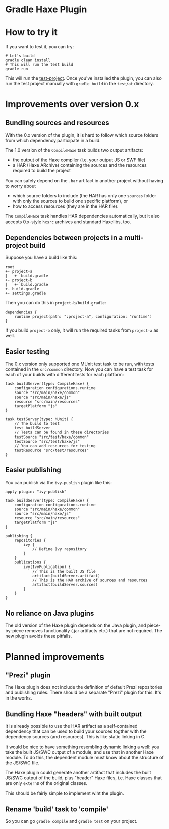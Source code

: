 Gradle Haxe Plugin
==================

# How to try it

If you want to test it, you can try:

	# Let's build
	gradle clean install
	# This will run the test build
	gradle run

This will run the [test-project](test/at). Once you've installed the plugin, you can also run the test project manually with `gradle build` in the `test/at` directory.


# Improvements over version 0.x


## Bundling sources and resources

With the 0.x version of the plugin, it is hard to follow which source folders from which dependency participate in a build.

The 1.0 version of the `CompileHaxe` task builds two output artifacts:

* the output of the Haxe compiler (i.e. your output JS or SWF file)
* a HAR (Haxe ARchive) containing the sources and the resources required to build the project

You can safely depend on the `.har` artifact in another project without having to worry about

* which source folders to include (the HAR has only one `sources` folder with only the sources to build one specific platform), or
* how to access resources (they are in the HAR file).

The `CompileHaxe` task handles HAR dependencies automatically, but it also accepts 0.x-style `hxsrc` archives and standard Haxelibs, too.


## Dependencies between projects in a multi-project build

Suppose you have a build like this:

	root
	+- project-a
	|   +- build.gradle
	+- project-b
	|   +- build.gradle
	+- build.gradle
	+- settings.gradle
    
Then you can do this in `project-b/build.gradle`:

	dependencies {
		runtime project(path: ":project-a", configuration: "runtime")
	}

If you build `project-b` only, it will run the required tasks from `project-a` as well.


## Easier testing

The 0.x version only supported one MUnit test task to be run, with tests contained in the `src/common` directory. Now you can have a test task for each of your builds with different tests for each platform:

	task buildServer(type: CompileHaxe) {
		configuration configurations.runtime
		source "src/main/haxe/common"
		source "src/main/haxe/js"
		resource "src/main/resources"
		targetPlatform "js"
	}
	
	task testServer(type: MUnit) {
		// The build to test
		test buildServer
		// Tests can be found in these directories
		testSource "src/test/haxe/common"
		testSource "src/test/haxe/js"
		// You can add resources for testing
		testResource "src/test/resources"
	}


## Easier publishing

You can publish via the `ivy-publish` plugin like this:

	apply plugin: "ivy-publish"
	
	task buildServer(type: CompileHaxe) {
		configuration configurations.runtime
		source "src/main/haxe/common"
		source "src/main/haxe/js"
		resource "src/main/resources"
		targetPlatform "js"
	}
	
	publishing {
		repositories {
			ivy {
				// Define Ivy repository
			}
		}
		publications {
			ivy(IvyPublication) {
				// This is the built JS file
				artifact(buildServer.artifact)
				// This is the HAR archive of sources and resources
				artifact(buildServer.sources)
			}
		}
	}

## No reliance on Java plugins

The old version of the Haxe plugin depends on the Java plugin, and piece-by-piece removes functionality (.jar artifacts etc.) that are not required. The new plugin avoids these pitfalls.


# Planned improvements


## "Prezi" plugin

The Haxe plugin does not include the definition of default Prezi repositories and publishing rules. There should be a separate "Prezi" plugin for this. It's in the works.


## Bundling Haxe "headers" with built output

It is already possible to use the HAR artifact as a self-contained dependency that can be used to build your sources togther with the dependency sources (and resources). This is like static linking in C.

It would be nice to have something resembling dynamic linking a well: you take the built JS/SWC output of a module, and use that in another Haxe module. To do this, the dependent module must know about the structure of the JS/SWC file.

The Haxe plugin could generate another artifact that includes the built JS/SWC output of the build, plus "header" Haxe files, i.e. Haxe classes that are only `extern`s of the original classes.

This should be fairly simple to implement wiht the plugin.

## Rename 'build' task to 'compile'

So you can go `gradle compile` and `gradle test` on your project.
